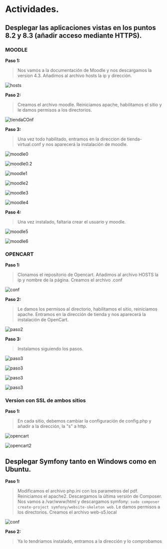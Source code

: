 # Actividades.


## Desplegar las aplicaciones vistas en los puntos 8.2 y 8.3 (añadir acceso mediante HTTPS).


### MOODLE

**Paso 1:**

>Nos vamos a la documentación de Moodle y nos descargamos la version 4.3. Añadimos al archivo hosts la ip y dirección.

![hosts](Ejercicio7/HOSTS.png)


**Paso 2:**

>Creamos el archivo moodle. Reiniciamos apache, habilitamos el sitio y le damos permisos a los directorios.

![tiendaCOnf](Ejercicio6/Moodle2.png)

**Paso 3:**

> Una vez todo habilitado, entramos en la direccion de tienda-virtual.conf y nos aparecerá la instalación de moodle.

![moodle0](Ejercicio6/Moodle4.png)

![moodle0.2](Ejercicio6/Moodle5.png)

![moodle1](Ejercicio6/20231109_09h59m07s_grim.png)

![moodle2](Ejercicio6/20231109_10h03m01s_grim.png)

![moodle3](Ejercicio6/20231109_10h04m03s_grim.png)

![moodle4](Ejercicio6/20231109_10h04m25s_grim.png)


**Paso 4:**

>Una vez instalado, faltaria crear el usuario y moodle.

![moodle5](Ejercicio6/20231111_18h00m44s_grim.png)

![moodle6](Ejercicio6/20231111_18h08m39s_grim.png)


### OPENCART

**Paso 1:**

>Clonamos el repositorio de Opencart. Añadimos al archivo HOSTS la ip y nombre de la página. Creamos el archivo .conf

![conf](Ejercicio6/Paso2.png)


**Paso 2:**

> Le damos los permisos al directorio, habilitamos el sitio, reiniciamos apache. Entramos en la dirección de tienda y nos aparecerá la instalación de OpenCart.

![paso2](Ejercicio6/Paso5.png)


**Paso 3:**

>Instalamos siguiendo los pasos.

![paso3](Ejercicio6/Paso5b.png)

![paso3](Ejercicio6/Paso5c.png)

![paso3](Ejercicio6/Paso5d.png)

![paso3](Ejercicio6/Paso5e.png)


### Version con SSL de ambos sitios

**Paso 1:**

> En cada sitio, debemos cambiar la configuración de config.php y añadir a la dirección, la "s" a http.

![opencart](Ejercicio7/OpenCART.png)

![opencart2](Ejercicio7/OPENCART2.png)






## Desplegar Symfony tanto en Windows como en Ubuntu.

**Paso 1:**

> Modificamos el archivo php.ini con los parametros del pdf. Reiniciamos el apache2. Descargamos la última versión de Composer. Nos vamos a /var/www/html y descargamos symfony: `sudo composer create-project symfony/website-skeleton web`. Le damos permisos a los directorios. Creamos el archivo web-s5.local


![conf](Ejercicio7/SymfonyCOnf.png)


**Paso 2:**

> Ya lo tendriamos instalado, entramos a la dirección y lo comprobamos

